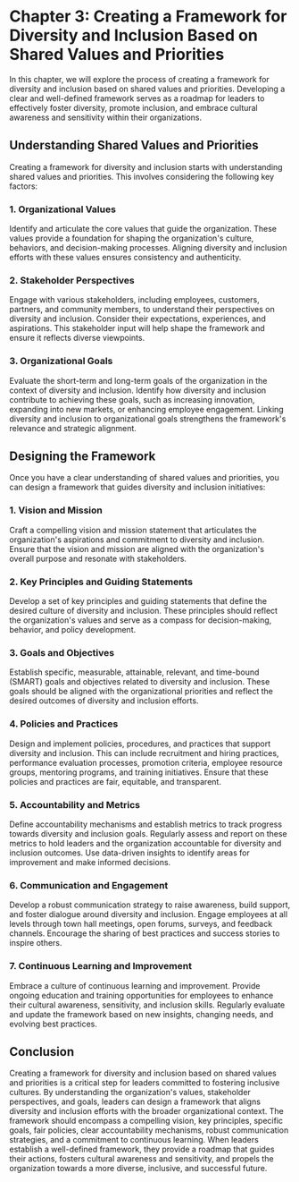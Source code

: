 Chapter 3: Creating a Framework for Diversity and Inclusion Based on Shared Values and Priorities
=================================================================================================

In this chapter, we will explore the process of creating a framework for diversity and inclusion based on shared values and priorities. Developing a clear and well-defined framework serves as a roadmap for leaders to effectively foster diversity, promote inclusion, and embrace cultural awareness and sensitivity within their organizations.

Understanding Shared Values and Priorities
------------------------------------------

Creating a framework for diversity and inclusion starts with understanding shared values and priorities. This involves considering the following key factors:

### 1. Organizational Values

Identify and articulate the core values that guide the organization. These values provide a foundation for shaping the organization's culture, behaviors, and decision-making processes. Aligning diversity and inclusion efforts with these values ensures consistency and authenticity.

### 2. Stakeholder Perspectives

Engage with various stakeholders, including employees, customers, partners, and community members, to understand their perspectives on diversity and inclusion. Consider their expectations, experiences, and aspirations. This stakeholder input will help shape the framework and ensure it reflects diverse viewpoints.

### 3. Organizational Goals

Evaluate the short-term and long-term goals of the organization in the context of diversity and inclusion. Identify how diversity and inclusion contribute to achieving these goals, such as increasing innovation, expanding into new markets, or enhancing employee engagement. Linking diversity and inclusion to organizational goals strengthens the framework's relevance and strategic alignment.

Designing the Framework
-----------------------

Once you have a clear understanding of shared values and priorities, you can design a framework that guides diversity and inclusion initiatives:

### 1. Vision and Mission

Craft a compelling vision and mission statement that articulates the organization's aspirations and commitment to diversity and inclusion. Ensure that the vision and mission are aligned with the organization's overall purpose and resonate with stakeholders.

### 2. Key Principles and Guiding Statements

Develop a set of key principles and guiding statements that define the desired culture of diversity and inclusion. These principles should reflect the organization's values and serve as a compass for decision-making, behavior, and policy development.

### 3. Goals and Objectives

Establish specific, measurable, attainable, relevant, and time-bound (SMART) goals and objectives related to diversity and inclusion. These goals should be aligned with the organizational priorities and reflect the desired outcomes of diversity and inclusion efforts.

### 4. Policies and Practices

Design and implement policies, procedures, and practices that support diversity and inclusion. This can include recruitment and hiring practices, performance evaluation processes, promotion criteria, employee resource groups, mentoring programs, and training initiatives. Ensure that these policies and practices are fair, equitable, and transparent.

### 5. Accountability and Metrics

Define accountability mechanisms and establish metrics to track progress towards diversity and inclusion goals. Regularly assess and report on these metrics to hold leaders and the organization accountable for diversity and inclusion outcomes. Use data-driven insights to identify areas for improvement and make informed decisions.

### 6. Communication and Engagement

Develop a robust communication strategy to raise awareness, build support, and foster dialogue around diversity and inclusion. Engage employees at all levels through town hall meetings, open forums, surveys, and feedback channels. Encourage the sharing of best practices and success stories to inspire others.

### 7. Continuous Learning and Improvement

Embrace a culture of continuous learning and improvement. Provide ongoing education and training opportunities for employees to enhance their cultural awareness, sensitivity, and inclusion skills. Regularly evaluate and update the framework based on new insights, changing needs, and evolving best practices.

Conclusion
----------

Creating a framework for diversity and inclusion based on shared values and priorities is a critical step for leaders committed to fostering inclusive cultures. By understanding the organization's values, stakeholder perspectives, and goals, leaders can design a framework that aligns diversity and inclusion efforts with the broader organizational context. The framework should encompass a compelling vision, key principles, specific goals, fair policies, clear accountability mechanisms, robust communication strategies, and a commitment to continuous learning. When leaders establish a well-defined framework, they provide a roadmap that guides their actions, fosters cultural awareness and sensitivity, and propels the organization towards a more diverse, inclusive, and successful future.
